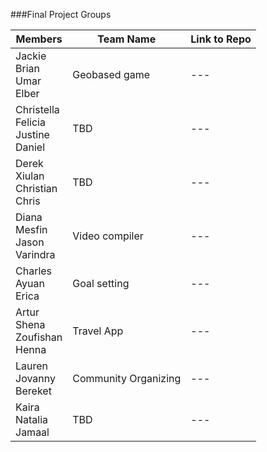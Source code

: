 ###Final Project Groups

|Members|Team Name|Link to Repo|
|---|---|---|
|Jackie <br> Brian <br> Umar <br> Elber|Geobased game|---|
|Christella <br> Felicia <br> Justine <br> Daniel|TBD|---|
|Derek <br> Xiulan <br> Christian <br> Chris|TBD|---|
|Diana <br> Mesfin <br> Jason <br> Varindra|Video compiler|---|
|Charles <br> Ayuan <br> Erica|Goal setting|---|
|Artur <br> Shena <br> Zoufishan <br> Henna|Travel App|---|
|Lauren <br> Jovanny <br> Bereket|Community Organizing|---|
|Kaira <br> Natalia <br> Jamaal|TBD|---|
 